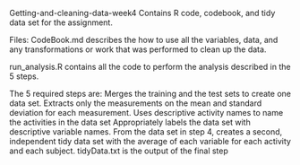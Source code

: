 Getting-and-cleaning-data-week4
Contains R code, codebook, and tidy data set for the assignment.

Files:
CodeBook.md describes the how to use all the variables, data, and any transformations or work that was performed to clean up the data.

run_analysis.R contains all the code to perform the analysis described in the 5 steps.

The 5 required steps are:
Merges the training and the test sets to create one data set.
Extracts only the measurements on the mean and standard deviation for each measurement.
Uses descriptive activity names to name the activities in the data set
Appropriately labels the data set with descriptive variable names.
From the data set in step 4, creates a second, independent tidy data set with the average of each variable for each activity and each subject.
tidyData.txt is the output of the final step
